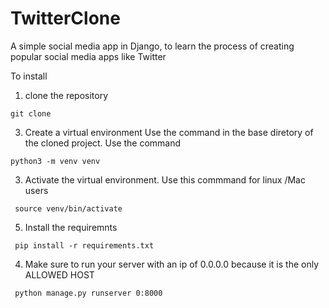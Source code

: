 # TwitterClone

A simple social media app in Django, to learn the process of creating popular social media apps like Twitter


To install
1. clone the repository
  ```
  git clone 
  ```
3. Create a virtual environment
  Use the command in the base diretory of the cloned project. Use the command
  ```
  python3 -m venv venv 
  ```
  
3. Activate the virtual environment. Use this commmand for linux /Mac users 
  ```
   source venv/bin/activate
  ```
   
5. Install the requiremnts
  ```
   pip install -r requirements.txt
  ```
4. Make sure to run your server with an ip of 0.0.0.0 because it is the only ALLOWED HOST
  ```
   python manage.py runserver 0:8000
  ```
